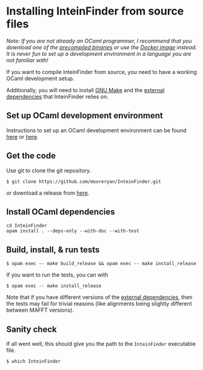 # Installing InteinFinder from source files

*Note: If you are not already an OCaml programmer, I recommend that you download one of the [precompiled binaries](./installing-precompiled-binaries.md) or use the [Docker image](./installing-with-docker.md) instead.  It is never fun to set up a development environment in a language you are not familiar with!*

If you want to compile InteinFinder from source, you need to have a working OCaml development setup.

Additionally, you will need to install [GNU Make](https://www.gnu.org/software/make/) and the [external dependencies](./installing-external-dependencies.md) that InteinFinder relies on.

## Set up OCaml development environment

Instructions to set up an OCaml development environment can be found [here](https://ocaml.org/learn/tutorials/up_and_running.html) or [here](https://dev.realworldocaml.org/install.html).

## Get the code

Use git to clone the git repository.

```
$ git clone https://github.com/mooreryan/InteinFinder.git
```

or download a release from [here](https://github.com/mooreryan/InteinFinder/releases).

## Install OCaml dependencies

```
cd InteinFinder
opam install . --deps-only --with-doc --with-test
```

## Build, install, & run tests

```
$ opam exec -- make build_release && opam exec -- make install_release
```

If you want to run the tests, you can with

```
$ opam exec -- make install_release
```

Note that if you have different versions of the [external dependencies](todo.md), then the tests may fail for trivial reasons (like alignments being slightly different between MAFFT versions).

## Sanity check

If all went well, this should give you the path to the `InteinFinder` executable file.

```
$ which InteinFinder
```
